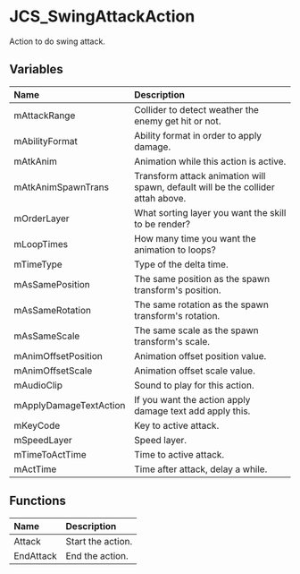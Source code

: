 # JCS_SwingAttackAction

Action to do swing attack.

## Variables

| Name                   | Description                                                                      |
|:-----------------------|:---------------------------------------------------------------------------------|
| mAttackRange           | Collider to detect weather the enemy get hit or not.                             |
| mAbilityFormat         | Ability format in order to apply damage.                                         |
| mAtkAnim               | Animation while this action is active.                                           |
| mAtkAnimSpawnTrans     | Transform attack animation will spawn, default will be the collider attah above. |
| mOrderLayer            | What sorting layer you want the skill to be render?                              |
| mLoopTimes             | How many time you want the animation to loops?                                   |
| mTimeType              | Type of the delta time.                                                          |
| mAsSamePosition        | The same position as the spawn transform's position.                             |
| mAsSameRotation        | The same rotation as the spawn transform's rotation.                             |
| mAsSameScale           | The same scale as the spawn transform's scale.                                   |
| mAnimOffsetPosition    | Animation offset position value.                                                 |
| mAnimOffsetScale       | Animation offset scale value.                                                    |
| mAudioClip             | Sound to play for this action.                                                   |
| mApplyDamageTextAction | If you want the action apply damage text add apply this.                         |
| mKeyCode               | Key to active attack.                                                            |
| mSpeedLayer            | Speed layer.                                                                     |
| mTimeToActTime         | Time to active attack.                                                           |
| mActTime               | Time after attack, delay a while.                                                |

## Functions

| Name      | Description       |
|:----------|:------------------|
| Attack    | Start the action. |
| EndAttack | End the action.   |
